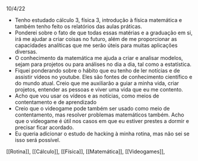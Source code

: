 10/4/22
- Tenho estudado cálculo 3, física 3, introdução à física matemática e também tenho feito os relatórios das aulas práticas.
- Ponderei sobre o fato de que todas essas matérias e a graduação em si, irá me ajudar a criar coisas no futuro, além de me proporcionar as capacidades analíticas que me serão úteis para muitas aplicações  diversas.
- O conhecimento da matemática me ajuda a criar e analisar modelos, sejam para projetos ou para análises no dia a dia, tal como a estatística. 
- Fiquei ponderando sobre o hábito que eu tenho de ler notícias e de assistir vídeos no youtube. Eles são fontes de conhecimento científico e do mundo atual. Creio que me auxiliarão a guiar a minha vida, criar projetos, entender as pessoas e viver uma vida que eu me contento.
- Acho que vou usar os vídeos e as notícias, como meios de contentamento e de aprendizado 
- Creio que o videogame pode também ser usado como meio de contentamento, mas resolver problemas matemáticos também. Acho que o videogame é útil nos casos em que eu estiver prestes a dormir e precisar ficar acordado.
- Eu queria adicionar o estudo de hacking à minha rotina, mas não sei se isso será possível.

 [[Rotina]], [[Cálculo]], [[Física]], [[Matemática]], [[Videogames]],